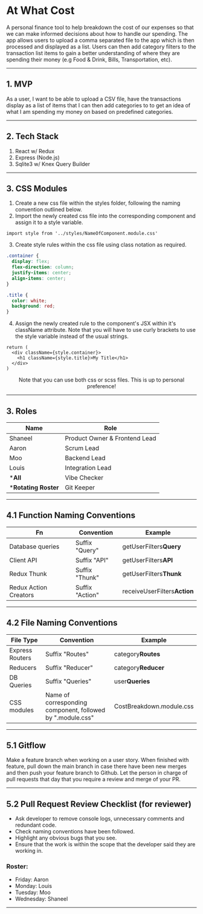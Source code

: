 # At What Cost

A personal finance tool to help breakdown the cost of our expenses so that we can make informed decisions about how to handle our spending. The app allows users to upload a comma separated file to the app which is then processed and displayed as a list. Users can then add category filters to the transaction list items to gain a better understanding of where they are spending their money (e.g Food & Drink, Bills, Transportation, etc).

---

## 1. MVP

As a user, I want to be able to upload a CSV file, have the transactions display as a list of items that I can then add categories to to get an idea of what I am spending my money on based on predefined categories.

---

## 2. Tech Stack

1. React w/ Redux
2. Express (Node.js)
3. Sqlite3 w/ Knex Query Builder

---

## 3. CSS Modules

1. Create a new css file within the styles folder, following the naming convention outlined below.
2. Import the newly created css file into the corresponding component and assign it to a style variable.
```JS
import style from '../styles/NameOfComponent.module.css'
```
3. Create style rules within the css file using class notation as required.
```CSS
.container {
  display: flex;
  flex-direction: column;
  justify-items: center;
  align-items: center;
}

.title {
  color: white;
  background: red;
}
```
4. Assign the newly created rule to the component's JSX within it's className attribute. Note that you will have to use curly brackets to use the style variable instead of the usual strings.
```JS
return (
  <div className={style.container}>
    <h1 className={style.title}>My Title</h1>
  </div>
)
```

<div style='text-align:center'>
  Note that you can use both css or scss files. This is up to personal preference!
</div>

---
## 3. Roles

| Name                 | Role                          |
| -------------------- | ----------------------------- |
| Shaneel              | Product Owner & Frontend Lead |
| Aaron                | Scrum Lead                    |
| Moo                  | Backend Lead                  |
| Louis                | Integration Lead              |
| ***All**             | Vibe Checker                  |
| ***Rotating Roster** | Git Keeper                    |

---

## 4.1 Function Naming Conventions

| Fn                    | Convention      | Example                      |
| --------------------- | --------------- | ---------------------------- |
| Database queries      | Suffix "Query"  | getUserFilters**Query**      |
| Client API            | Suffix "API"    | getUserFilters**API**        |
| Redux Thunk           | Suffix "Thunk"  | getUserFilters**Thunk**      |
| Redux Action Creators | Suffix "Action" | receiveUserFilters**Action** |

---

## 4.2 File Naming Conventions

| File Type       | Convention                                                 | Example                  |
| --------------- | ---------------------------------------------------------- | ------------------------ |
| Express Routers | Suffix "Routes"                                            | category**Routes**       |
| Reducers        | Suffix "Reducer"                                           | category**Reducer**      |
| DB Queries      | Suffix "Queries"                                           | user**Queries**          |
| CSS modules     | Name of corresponding component, followed by ".module.css" | CostBreakdown.module.css |

---

## 5.1 Gitflow

Make a feature branch when working on a user story. When finished with feature, pull down the main branch in case there have been new merges and then push your feature branch to Github. Let the person in charge of pull requests that day that you require a review and merge of your PR.

---

## 5.2 Pull Request Review Checklist (for reviewer)

- Ask developer to remove console logs, unnecessary comments and redundant code.
- Check naming conventions have been followed.
- Highlight any obvious bugs that you see.
- Ensure that the work is within the scope that the developer said they are working in.

### Roster:
- Friday: Aaron
- Monday: Louis
- Tuesday: Moo
- Wednesday: Shaneel

---

